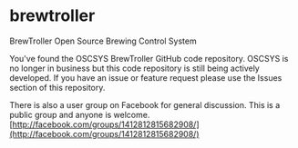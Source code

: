 # brewtroller
BrewTroller Open Source Brewing Control System

You've found the OSCSYS BrewTroller GitHub code repository. OSCSYS is no longer in business but this code repository is still being actively developed. If you have an issue or feature request please use the Issues section of this repository.

There is also a user group on Facebook for general discussion. This is a public group and anyone is welcome. [http://facebook.com/groups/1412812815682908/](http://facebook.com/groups/1412812815682908/)
